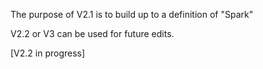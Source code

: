 The purpose of V2.1 is to build up to a definition of "Spark"

V2.2 or V3 can be used for future edits.

[V2.2 in progress]